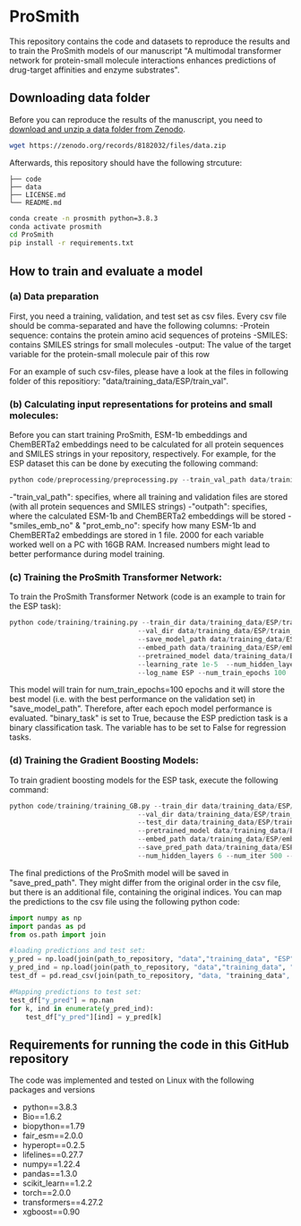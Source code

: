 # ProSmith
This repository contains the code and datasets to reproduce the results and to train the ProSmith models of our manuscript "A multimodal transformer network for protein-small molecule interactions enhances predictions of drug-target affinities and enzyme substrates".



## Downloading data folder
Before you can reproduce the results of the manuscript, you need to [download and unzip a data folder from Zenodo](https://doi.org/10.5281/zenodo.8182031).

```bash
wget https://zenodo.org/records/8182032/files/data.zip
```

Afterwards, this repository should have the following strcuture:

    ├── code
    ├── data   
    ├── LICENSE.md     
    └── README.md

```bash
conda create -n prosmith python=3.8.3
conda activate prosmith
cd ProSmith
pip install -r requirements.txt
```


## How to train and evaluate a model
### (a) Data preparation
First, you need a training, validation, and test set as csv files. Every csv file should be comma-separated and have the following columns:
-Protein sequence: contains the protein amino acid sequences of proteins
-SMILES: contains SMILES strings for small molecules
-output: The value of the target variable for the protein-small molecule pair of this row

For an example of such csv-files, please have a look at the files in following folder of this repositiory: "data/training_data/ESP/train_val".

### (b) Calculating input representations for proteins and small molecules:
Before you can start training ProSmith, ESM-1b embeddings and ChemBERTa2 embeddings need to be calculated for all protein sequences and SMILES strings in your repository, respectively. For example, for the ESP dataset this can be done by executing the following command:

```python
python code/preprocessing/preprocessing.py --train_val_path data/training_data/ESP/train_val/ --outpath data/training_data/ESP/embeddings --smiles_emb_no 12000 --prot_emb_no 12000
```
-"train_val_path": specifies, where all training and validation files are stored (with all protein sequences and SMILES strings)
-"outpath": specifies, where the calculated ESM-1b and ChemBERTa2 embeddings will be stored
-"smiles_emb_no" & "prot_emb_no": specify how many ESM-1b and ChemBERTa2 embeddings are stored in 1 file. 2000 for each variable worked well on a PC with 16GB RAM. Increased numbers might lead to better performance during model training.


### (c) Training the ProSmith Transformer Network:
To train the ProSmith Transformer Network (code is an example to train for the ESP task):

```python
python code/training/training.py --train_dir data/training_data/ESP/train_val/ESP_train_df.csv \
							    --val_dir data/training_data/ESP/train_val/ESP_train_df.csv \
							    --save_model_path data/training_data/ESP/saved_model \
							    --embed_path data/training_data/ESP/embeddings \
							    --pretrained_model data/training_data/BindingDB/saved_model/pretraining_IC50_6gpus_bs144_1.5e-05_layers6.txt.pkl \
							    --learning_rate 1e-5  --num_hidden_layers 6 --batch_size 24 --binary_task True \
							    --log_name ESP --num_train_epochs 100
```

This model will train for num_train_epochs=100 epochs and it will store the best model (i.e. with the best performance on the validation set) in "save_model_path". Therefore, after each epoch model performance is evaluated. 
"binary_task" is set to True, because the ESP prediction task is a binary classification task. The variable has to be set to False for regression tasks.


### (d) Training the Gradient Boosting Models:
To train gradient boosting models for the ESP task, execute the following command:

```python
python code/training/training_GB.py --train_dir data/training_data/ESP/train_val/ESP_train_df.csv \
							    --val_dir data/training_data/ESP/train_val/ESP_val_df.csv \
							    --test_dir data/training_data/ESP/train_val/ESP_test_df.csv \
							    --pretrained_model data/training_data/ESP/saved_model/ESP_1gpus_bs24_1e-05_layers6.txt.pkl \
							    --embed_path data/training_data/ESP/embeddings \
							    --save_pred_path data/training_data/ESP/saved_predictions \
							    --num_hidden_layers 6 --num_iter 500 --log_name ESP --binary_task True		    
```

The final predictions of the ProSmith model will be saved in "save_pred_path". They might differ from the original order in the csv file, but there is an additional file, containing the original indices. You can map the predictions to the csv file using the following python code:


```python
import numpy as np
import pandas as pd
from os.path import join

#loading predictions and test set:
y_pred = np.load(join(path_to_repository, "data","training_data", "ESP", "saved_predictions", "y_test_pred.npy"))
y_pred_ind = np.load(join(path_to_repository, "data","training_data", "ESP", "saved_predictions", "test_indices.npy"))
test_df = pd.read_csv(join(path_to_repository, "data, "training_data", ESP", "train_val", "ESP_test_df.csv"))

#Mapping predictions to test set:
test_df["y_pred"] = np.nan
for k, ind in enumerate(y_pred_ind):
    test_df["y_pred"][ind] = y_pred[k]
```


## Requirements for running the code in this GitHub repository
The code was implemented and tested on Linux with the following packages and versions
- python==3.8.3
- Bio==1.6.2
- biopython==1.79
- fair_esm==2.0.0
- hyperopt==0.2.5
- lifelines==0.27.7
- numpy==1.22.4
- pandas==1.3.0
- scikit_learn==1.2.2
- torch==2.0.0
- transformers==4.27.2
- xgboost==0.90
  



 
